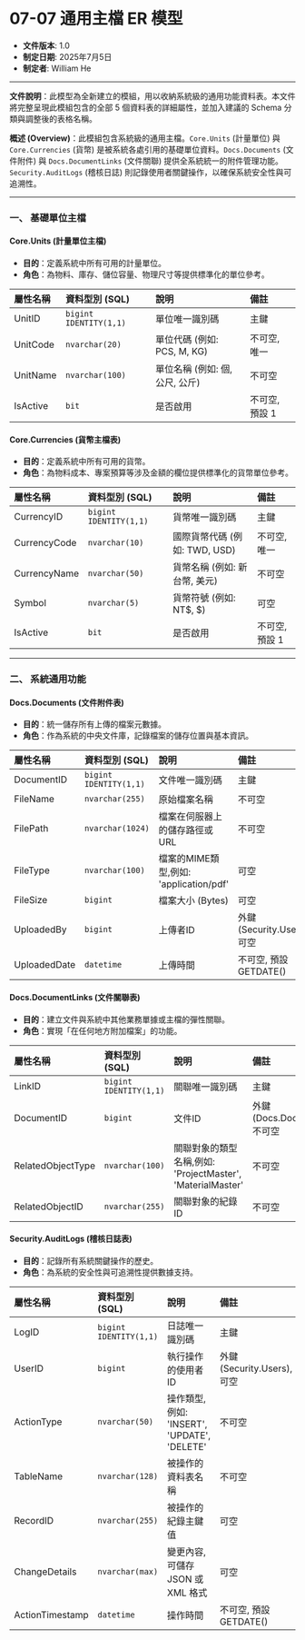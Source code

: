# 07-07 通用主檔 ER 模型

* **文件版本**: 1.0
* **制定日期**: 2025年7月5日
* **制定者**: William He

---

**文件說明**：此模型為全新建立的模組，用以收納系統級的通用功能資料表。本文件將完整呈現此模組包含的全部 5 個資料表的詳細屬性，並加入建議的 Schema 分類與調整後的表格名稱。

**概述 (Overview)**：此模組包含系統級的通用主檔。`Core.Units` (計量單位) 與 `Core.Currencies` (貨幣) 是被系統各處引用的基礎單位資料。`Docs.Documents` (文件附件) 與 `Docs.DocumentLinks` (文件關聯) 提供全系統統一的附件管理功能。`Security.AuditLogs` (稽核日誌) 則記錄使用者關鍵操作，以確保系統安全性與可追溯性。

---

### 一、 基礎單位主檔

#### **Core.Units (計量單位主檔)**
- **目的**：定義系統中所有可用的計量單位。
- **角色**：為物料、庫存、儲位容量、物理尺寸等提供標準化的單位參考。

| 屬性名稱 | 資料型別 (SQL) | 說明 | 備註 |
| :--- | :--- | :--- | :--- |
| UnitID | `bigint IDENTITY(1,1)` | 單位唯一識別碼 | 主鍵 |
| UnitCode | `nvarchar(20)` | 單位代碼 (例如: PCS, M, KG) | 不可空, 唯一 |
| UnitName | `nvarchar(100)` | 單位名稱 (例如: 個, 公尺, 公斤) | 不可空 |
| IsActive | `bit` | 是否啟用 | 不可空, 預設 1 |

#### **Core.Currencies (貨幣主檔表)**
- **目的**：定義系統中所有可用的貨幣。
- **角色**：為物料成本、專案預算等涉及金額的欄位提供標準化的貨幣單位參考。

| 屬性名稱 | 資料型別 (SQL) | 說明 | 備註 |
| :--- | :--- | :--- | :--- |
| CurrencyID | `bigint IDENTITY(1,1)` | 貨幣唯一識別碼 | 主鍵 |
| CurrencyCode | `nvarchar(10)` | 國際貨幣代碼 (例如: TWD, USD) | 不可空, 唯一 |
| CurrencyName | `nvarchar(50)` | 貨幣名稱 (例如: 新台幣, 美元) | 不可空 |
| Symbol | `nvarchar(5)` | 貨幣符號 (例如: NT$, $) | 可空 |
| IsActive | `bit` | 是否啟用 | 不可空, 預設 1 |

---

### 二、 系統通用功能

#### **Docs.Documents (文件附件表)**
- **目的**：統一儲存所有上傳的檔案元數據。
- **角色**：作為系統的中央文件庫，記錄檔案的儲存位置與基本資訊。

| 屬性名稱 | 資料型別 (SQL) | 說明 | 備註 |
| :--- | :--- | :--- | :--- |
| DocumentID | `bigint IDENTITY(1,1)` | 文件唯一識別碼 | 主鍵 |
| FileName | `nvarchar(255)` | 原始檔案名稱 | 不可空 |
| FilePath | `nvarchar(1024)` | 檔案在伺服器上的儲存路徑或URL | 不可空 |
| FileType | `nvarchar(100)` | 檔案的MIME類型,例如: 'application/pdf' | 可空 |
| FileSize | `bigint` | 檔案大小 (Bytes) | 可空 |
| UploadedBy | `bigint` | 上傳者ID | 外鍵 (Security.Users), 可空 |
| UploadedDate | `datetime` | 上傳時間 | 不可空, 預設 GETDATE() |

#### **Docs.DocumentLinks (文件關聯表)**
- **目的**：建立文件與系統中其他業務單據或主檔的彈性關聯。
- **角色**：實現「在任何地方附加檔案」的功能。

| 屬性名稱 | 資料型別 (SQL) | 說明 | 備註 |
| :--- | :--- | :--- | :--- |
| LinkID | `bigint IDENTITY(1,1)` | 關聯唯一識別碼 | 主鍵 |
| DocumentID | `bigint` | 文件ID | 外鍵 (Docs.Documents), 不可空 |
| RelatedObjectType | `nvarchar(100)` | 關聯對象的類型名稱,例如: 'ProjectMaster', 'MaterialMaster' | 不可空 |
| RelatedObjectID | `nvarchar(255)` | 關聯對象的紀錄ID | 不可空 |

#### **Security.AuditLogs (稽核日誌表)**
- **目的**：記錄所有系統關鍵操作的歷史。
- **角色**：為系統的安全性與可追溯性提供數據支持。

| 屬性名稱 | 資料型別 (SQL) | 說明 | 備註 |
| :--- | :--- | :--- | :--- |
| LogID | `bigint IDENTITY(1,1)` | 日誌唯一識別碼 | 主鍵 |
| UserID | `bigint` | 執行操作的使用者ID | 外鍵 (Security.Users), 可空 |
| ActionType | `nvarchar(50)` | 操作類型,例如: 'INSERT', 'UPDATE', 'DELETE' | 不可空 |
| TableName | `nvarchar(128)` | 被操作的資料表名稱 | 不可空 |
| RecordID | `nvarchar(255)` | 被操作的紀錄主鍵值 | 可空 |
| ChangeDetails | `nvarchar(max)` | 變更內容,可儲存 JSON 或 XML 格式 | 可空 |
| ActionTimestamp | `datetime` | 操作時間 | 不可空, 預設 GETDATE() |